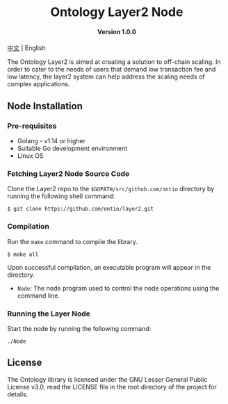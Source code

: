 <h1 align="center">Ontology Layer2 Node</h1>
<h4 align="center">Version 1.0.0 </h4>

[中文](README_CN.md) | English

The Ontology Layer2 is aimed at creating a solution to off-chain scaling. In order to cater to the needs of users that demand low transaction fee and low latency, the layer2 system can help address the scaling needs of complex applications.

## Node Installation

### Pre-requisites

- Golang - v1.14 or higher
- Suitable Go development environment
- Linux OS

### Fetching Layer2 Node Source Code

Clone the Layer2 repo to the `$GOPATH/src/github.com/ontio` directory by running the following shell command:

```shell
$ git clone https://github.com/ontio/layer2.git
```

### Compilation

Run the `make` command to compile the library.

```shell
$ make all
```

Upon successful compilation, an executable program will appear in the directory.

- `Node`: The node program used to control the node operations using the command line.

### Running the Layer Node

Start the node by running the following command:

``` shell
./Node
```

## License

The Ontology library is licensed under the GNU Lesser General Public License v3.0, read the LICENSE file in the root directory of the project for details.
